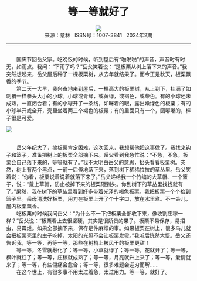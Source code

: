 # <center>等一等就好了</center>

<div align=center><img src="http://fslib.vip.qikan.cn/img.ashx?key=%d7%f7%d5%df%a3%ba%c4%df%ce%f7%daS"></div>

<center>来源：意林   ISSN号：1007-3841   2024年2期</center>

* * *

<br>　　国庆节回岳父家。吃晚饭的时候，听到屋后有“啪啪啪”的声音，声音时有时无，如雨点。我问：“下雨了吗？”岳父笑着说：“是板栗从树上落下来的声音。”我突然想起来，岳父屋后种了一棵板栗树，从去年就结果了。而今正是秋天，板栗飘香的季节。  
　　第二天一大早，我兴奋地来到屋后，一棵高大的板栗树，从上到下，挂满了如刺猬一样拳头大小的小球。小球或青绿，或黄绿，或褐色，或柴色。有的小球还未成熟，一直闭合着；有的小球开了一条线，如眯着的眼，露出嫩绿色的板栗；有的小球半开或全开，壳里坐着两三个褐色的板栗；有的里面只有一个，圆嘟嘟的，样子很是可爱。

![](http://img.resource.qikan.cn/markvip/qkimages/yili/yili202402/yili20240210-1-l.jpg)

  
<br>　　岳父年纪大了，摘板栗肯定困难，这次回来，我想帮他把这事做了。我找来钩子和篮子，准备把树上的板栗全部摘下来。岳父看到我急忙说：“不急，不急，板栗会自己落下来的，等等就有了。”我不太明白岳父的意思，抬头看看板栗树。突然，树上有两个黑点，一前一后倏地落下来，落到树下稀稀拉拉的草丛里。岳父笑着说：“你看，板栗说着说着就落下来了。”岳父递给我一个竹编的大草帽、一个篮子，说：“戴上草帽，防止被掉下来的板栗砸到头。你到树下的草丛里找找就有了。”果然，我在树下的草丛里看到好多带着光泽的褐色板栗。我把板栗一个个捡到篮子里。岳母清洗好板栗，用刀在板栗上开了个十字口，放在水里煮。不一会儿，屋内板栗飘香。  
　　吃板栗的时候我问岳父：“为什么不一下把板栗全部收下来，像收割庄稼一样？”岳父说：“板栗看上去很坚硬，其实是很娇贵的果子。板栗不易保存，易招虫，易霉烂。如果全部摘下来，保存是件麻烦的事。如果板栗在树上，很多鸟儿就会把板栗壳里的虫子吃掉，太阳的光照不会让板栗发霉。”我听后恍然大悟。岳父还告诉我，等一等，再等一等，那些在树梢上被风干的板栗更甜！  
　　等一等，冬雪就融化了；等一等，小草就绿了；等一等，花就开了；等一等，枫叶就红了；等一等，庄稼就成熟了；等一等，月亮就升上来了；等一等，爱情就来了；等一等，有些傷痛会愈合；等一等，很多难题会迎刃而解……  
　　在这个世上，有很多事不用太过着急，太过用力。等一等，就好了。
